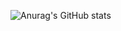 ![Anurag's GitHub stats](https://github-readme-stats.vercel.app/api?username=flyzar73&show_icons=true&theme=radical)
